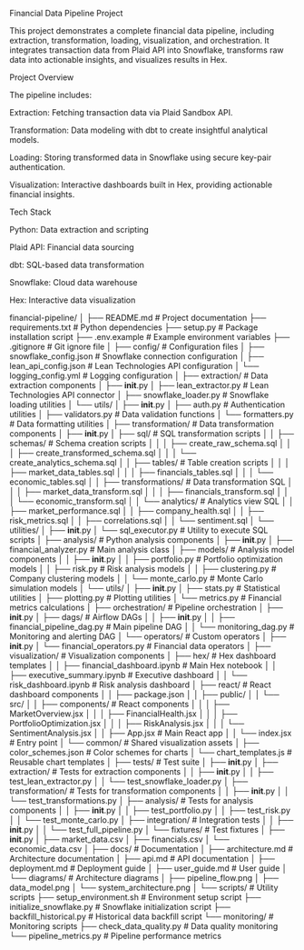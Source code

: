 Financial Data Pipeline Project

This project demonstrates a complete financial data pipeline, including extraction, transformation, loading, visualization, and orchestration. It integrates transaction data from Plaid API into Snowflake, transforms raw data into actionable insights, and visualizes results in Hex.

Project Overview

The pipeline includes:

Extraction: Fetching transaction data via Plaid Sandbox API.

Transformation: Data modeling with dbt to create insightful analytical models.

Loading: Storing transformed data in Snowflake using secure key-pair authentication.

Visualization: Interactive dashboards built in Hex, providing actionable financial insights.

Tech Stack

Python: Data extraction and scripting

Plaid API: Financial data sourcing

dbt: SQL-based data transformation

Snowflake: Cloud data warehouse

Hex: Interactive data visualization


financial-pipeline/
│
├── README.md                           # Project documentation
├── requirements.txt                    # Python dependencies
├── setup.py                            # Package installation script
├── .env.example                        # Example environment variables
├── .gitignore                          # Git ignore file
│
├── config/                             # Configuration files
│   ├── snowflake_config.json           # Snowflake connection configuration
│   ├── lean_api_config.json            # Lean Technologies API configuration
│   └── logging_config.yml              # Logging configuration
│
├── extraction/                         # Data extraction components
│   ├── __init__.py
│   ├── lean_extractor.py               # Lean Technologies API connector
│   ├── snowflake_loader.py             # Snowflake loading utilities
│   └── utils/
│       ├── __init__.py
│       ├── auth.py                     # Authentication utilities
│       ├── validators.py               # Data validation functions
│       └── formatters.py               # Data formatting utilities
│
├── transformation/                     # Data transformation components
│   ├── __init__.py
│   ├── sql/                            # SQL transformation scripts
│   │   ├── schemas/                    # Schema creation scripts
│   │   │   ├── create_raw_schema.sql
│   │   │   ├── create_transformed_schema.sql
│   │   │   └── create_analytics_schema.sql
│   │   ├── tables/                     # Table creation scripts
│   │   │   ├── market_data_tables.sql
│   │   │   ├── financials_tables.sql
│   │   │   └── economic_tables.sql
│   │   ├── transformations/            # Data transformation SQL
│   │   │   ├── market_data_transform.sql
│   │   │   ├── financials_transform.sql
│   │   │   └── economic_transform.sql
│   │   └── analytics/                  # Analytics view SQL
│   │       ├── market_performance.sql
│   │       ├── company_health.sql
│   │       ├── risk_metrics.sql
│   │       ├── correlations.sql
│   │       └── sentiment.sql
│   └── utilities/
│       ├── __init__.py
│       └── sql_executor.py             # Utility to execute SQL scripts
│
├── analysis/                           # Python analysis components
│   ├── __init__.py
│   ├── financial_analyzer.py           # Main analysis class
│   ├── models/                         # Analysis model components
│   │   ├── __init__.py
│   │   ├── portfolio.py                # Portfolio optimization models
│   │   ├── risk.py                     # Risk analysis models
│   │   ├── clustering.py               # Company clustering models
│   │   └── monte_carlo.py              # Monte Carlo simulation models
│   └── utils/
│       ├── __init__.py
│       ├── stats.py                    # Statistical utilities
│       ├── plotting.py                 # Plotting utilities
│       └── metrics.py                  # Financial metrics calculations
│
├── orchestration/                      # Pipeline orchestration
│   ├── __init__.py
│   ├── dags/                           # Airflow DAGs
│   │   ├── __init__.py
│   │   ├── financial_pipeline_dag.py   # Main pipeline DAG
│   │   └── monitoring_dag.py           # Monitoring and alerting DAG
│   └── operators/                      # Custom operators
│       ├── __init__.py
│       └── financial_operators.py      # Financial data operators
│
├── visualization/                      # Visualization components
│   ├── hex/                            # Hex dashboard templates
│   │   ├── financial_dashboard.ipynb   # Main Hex notebook
│   │   ├── executive_summary.ipynb     # Executive dashboard
│   │   └── risk_dashboard.ipynb        # Risk analysis dashboard
│   ├── react/                          # React dashboard components
│   │   ├── package.json
│   │   ├── public/
│   │   └── src/
│   │       ├── components/             # React components
│   │       │   ├── MarketOverview.jsx
│   │       │   ├── FinancialHealth.jsx
│   │       │   ├── PortfolioOptimization.jsx
│   │       │   ├── RiskAnalysis.jsx
│   │       │   └── SentimentAnalysis.jsx
│   │       ├── App.jsx                 # Main React app
│   │       └── index.jsx               # Entry point
│   └── common/                         # Shared visualization assets
│       ├── color_schemes.json          # Color schemes for charts
│       └── chart_templates.js          # Reusable chart templates
│
├── tests/                              # Test suite
│   ├── __init__.py
│   ├── extraction/                     # Tests for extraction components
│   │   ├── __init__.py
│   │   ├── test_lean_extractor.py
│   │   └── test_snowflake_loader.py
│   ├── transformation/                 # Tests for transformation components
│   │   ├── __init__.py
│   │   └── test_transformations.py
│   ├── analysis/                       # Tests for analysis components
│   │   ├── __init__.py
│   │   ├── test_portfolio.py
│   │   ├── test_risk.py
│   │   └── test_monte_carlo.py
│   ├── integration/                    # Integration tests
│   │   ├── __init__.py
│   │   └── test_full_pipeline.py
│   └── fixtures/                       # Test fixtures
│       ├── __init__.py
│       ├── market_data.csv
│       ├── financials.csv
│       └── economic_data.csv
│
├── docs/                               # Documentation
│   ├── architecture.md                 # Architecture documentation
│   ├── api.md                          # API documentation
│   ├── deployment.md                   # Deployment guide
│   ├── user_guide.md                   # User guide
│   └── diagrams/                       # Architecture diagrams
│       ├── pipeline_flow.png
│       ├── data_model.png
│       └── system_architecture.png
│
└── scripts/                            # Utility scripts
    ├── setup_environment.sh            # Environment setup script
    ├── initialize_snowflake.py         # Snowflake initialization script
    ├── backfill_historical.py          # Historical data backfill script
    └── monitoring/                     # Monitoring scripts
        ├── check_data_quality.py       # Data quality monitoring
        └── pipeline_metrics.py         # Pipeline performance metrics
